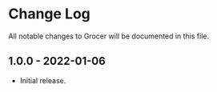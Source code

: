 # Change Log

All notable changes to Grocer will be documented in this file.

## 1.0.0 - 2022-01-06

- Initial release.